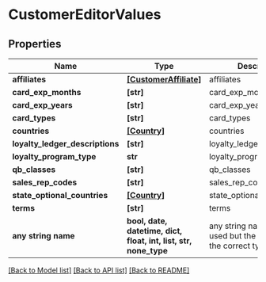 # CustomerEditorValues


## Properties
Name | Type | Description | Notes
------------ | ------------- | ------------- | -------------
**affiliates** | [**[CustomerAffiliate]**](CustomerAffiliate.md) | affiliates | [optional] 
**card_exp_months** | **[str]** | card_exp_months | [optional] 
**card_exp_years** | **[str]** | card_exp_years | [optional] 
**card_types** | **[str]** | card_types | [optional] 
**countries** | [**[Country]**](Country.md) | countries | [optional] 
**loyalty_ledger_descriptions** | **[str]** | loyalty_ledger_descriptions | [optional] 
**loyalty_program_type** | **str** | loyalty_program_type | [optional] 
**qb_classes** | **[str]** | qb_classes | [optional] 
**sales_rep_codes** | **[str]** | sales_rep_codes | [optional] 
**state_optional_countries** | [**[Country]**](Country.md) | state_optional_countries | [optional] 
**terms** | **[str]** | terms | [optional] 
**any string name** | **bool, date, datetime, dict, float, int, list, str, none_type** | any string name can be used but the value must be the correct type | [optional]

[[Back to Model list]](../README.md#documentation-for-models) [[Back to API list]](../README.md#documentation-for-api-endpoints) [[Back to README]](../README.md)


